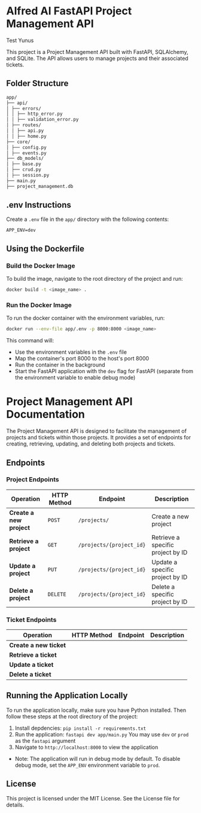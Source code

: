 # Alfred AI FastAPI Project Management API
Test Yunus

This project is a Project Management API built with FastAPI, SQLAlchemy, and SQLite. The API allows users to manage projects and their associated tickets.

## Folder Structure
```bash
app/
├── api/
│ ├── errors/
│ │ ├── http_error.py
│ │ ├── validation_error.py
│ ├── routes/
│ │ ├── api.py
│ │ ├── home.py
├── core/
│ ├── config.py
│ ├── events.py
├── db_models/
│ ├── base.py
│ ├── crud.py
│ ├── session.py
├── main.py
├── project_management.db
```

## .env Instructions

Create a `.env` file in the `app/` directory with the following contents:

```env
APP_ENV=dev
```

## Using the Dockerfile

### Build the Docker Image
To build the image, navigate to the root directory of the project and run:

```bash
docker build -t <image_name> .
```

### Run the Docker Image
To run the docker container with the environment variables, run:

```bash
docker run --env-file app/.env -p 8000:8000 <image_name>
```

This command will:
- Use the environment variables in the `.env` file
- Map the container's port 8000 to the host's port 8000
- Run the container in the background
- Start the FastAPI application with the `dev` flag for FastAPI (separate from the environment variable to enable debug mode)

# Project Management API Documentation

The Project Management API is designed to facilitate the management of projects and tickets within those projects. It provides a set of endpoints for creating, retrieving, updating, and deleting both projects and tickets.

## Endpoints

### Project Endpoints

| Operation                | HTTP Method | Endpoint                   | Description                |
|--------------------------|-------------|----------------------------|----------------------------|
| **Create a new project** | `POST`      | `/projects/`               | Create a new project       |
| **Retrieve a project**   | `GET`       | `/projects/{project_id}`   | Retrieve a specific project by ID |
| **Update a project**     | `PUT`       | `/projects/{project_id}`   | Update a specific project by ID   |
| **Delete a project**     | `DELETE`    | `/projects/{project_id}`   | Delete a specific project by ID   |

### Ticket Endpoints

| Operation                | HTTP Method | Endpoint                   | Description                |
|--------------------------|-------------|----------------------------|----------------------------|
| **Create a new ticket**  |             |                            |                            |
| **Retrieve a ticket**    |             |                            |                            |
| **Update a ticket**      |             |                            |                            |
| **Delete a ticket**      |             |                            |                            |

## Running the Application Locally
To run the application locally, make sure you have Python installed. Then follow these steps at the root directory of the project:

1. Install depdencies: `pip install -r requirements.txt`
2. Run the application: `fastapi dev app/main.py` You may use `dev` or `prod` as the `fastapi` argument
3. Navigate to `http://localhost:8000` to view the application

* Note: The application will run in debug mode by default. To disable debug mode, set the `APP_ENV` environment variable to `prod`.

## License
This project is licensed under the MIT License. See the License file for details.
